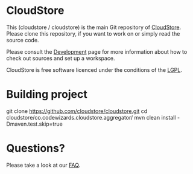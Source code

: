 ﻿CloudStore
====

This (cloudstore / cloudstore) is the main Git repository of [CloudStore](http://cloudstore.codewizards.co). Please clone this repository, if you want to work on or simply read the source code.

Please consult the [Development](http://cloudstore.codewizards.co/latest-stable/documentation/development.html) page for more information about how to check out sources and set up a workspace.

CloudStore is free software licenced under the conditions of the [LGPL](http://cloudstore.codewizards.co/latest-stable/about/licence.html).

Building project
====

git clone https://github.com/cloudstore/cloudstore.git
cd cloudstore/co.codewizards.cloudstore.aggregator/
mvn clean install -Dmaven.test.skip=true

Questions?
====

Please take a look at our [FAQ](http://cloudstore.codewizards.co/latest-stable/documentation/faq.html).

